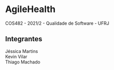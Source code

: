 # AgileHealth
COS482 - 2021/2 - Qualidade de Software - UFRJ

## Integrantes
Jéssica Martins <br />
Kevin Vilar <br />
Thiago Machado <br />

